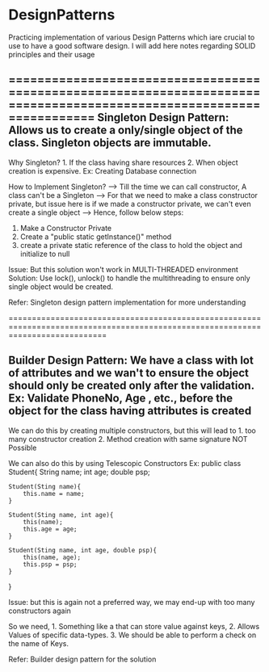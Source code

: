 # DesignPatterns
Practicing implementation of various Design Patterns which iare crucial to use to have a good software design. I will add here notes regarding SOLID principles and their usage

=====================================================================================================================
Singleton Design Pattern:
    Allows us to create a only/single object of the class. Singleton objects are immutable.
------------------------------------------------------------------------------------------------
Why Singleton?
    1. If the class having share resources
    2. When object creation is expensive. Ex: Creating Database connection

How to Implement Singleton?
--> Till the time we can call constructor, A class can't be a Singleton
--> For that we need to make a class constructor private, but issue here is if we made a constructor private,
we can't even create a single object
--> Hence, follow below steps:
1. Make a Constructor Private
2. Create a "public static <ClassName> getInstance()" method
3. create a private static reference of the class to hold the object and initialize to null

Issue: But this solution won't work in MULTI-THREADED environment
Solution: Use lock(), unlock() to handle the multithreading to ensure only single object would be created.

Refer: Singleton design pattern implementation for more understanding

=================================================================================================================================

Builder Design Pattern:
    We have a class with lot of attributes and we wan't to ensure the object should only be created only after the validation.
Ex:
Validate PhoneNo, Age , etc., before the object for the class having attributes is created
------------------------------------------------------------------------------------------------
We can do this by creating multiple constructors, but this will lead to 
    1. too many constructor creation
    2. Method creation with same signature NOT Possible

We can also do this by using Telescopic Constructors
Ex:
public class Student{
    String name;
    int age;
    double psp;

    Student(Sting name){
        this.name = name;
    }

    Student(Sting name, int age){
        this(name);
        this.age = age;
    }

    Student(Sting name, int age, double psp){
        this(name, age);
        this.psp = psp;
    }
}

Issue: but this is again not a preferred way, we may end-up with too many constructors again

So we need, 
    1. Something like a <Map> that can store value against keys,
    2. Allows Values of specific data-types.
    3. We should be able to perform a check on the name of Keys.

Refer: Builder design pattern for the solution
    
   
